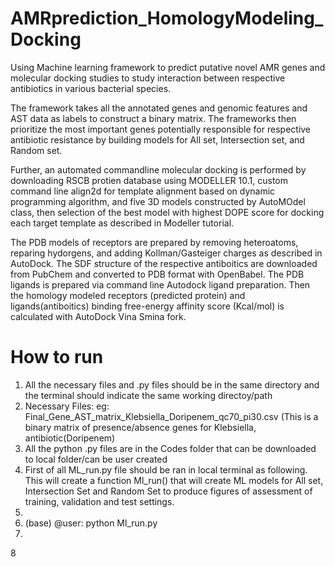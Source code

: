 # AMRprediction_HomologyModeling_Docking
Using Machine learning framework to predict putative novel AMR genes and molecular docking studies to study interaction between respective antibiotics in various bacterial species.

The framework takes all the annotated genes and genomic features and AST data as labels to construct a binary matrix. The frameworks then prioritize the most important genes potentially responsible for respective antibiotic resistance by building models for All set, Intersection set, and Random set.

Further, an automated commandline molecular docking is performed by downloading RSCB protien database using MODELLER 10.1, custom command line align2d for template alignment based on dynamic programming algorithm, and five 3D models constructed by AutoMOdel class, then selection of the best model with highest DOPE score for docking each target template as described in Modeller tutorial.

The PDB models of receptors are prepared by removing heteroatoms, reparing hydorgens, and adding Kollman/Gasteiger charges as described in AutoDock. The SDF structure of the respective antiboitics are downloaded from PubChem and converted to PDB format with OpenBabel. The PDB ligands is prepared via command line Autodock ligand preparation. Then the homology modeled receptors (predicted protein) and ligands(antiboitics) binding free-energy affinity score (Kcal/mol) is calculated with AutoDock Vina Smina fork. 

# How to run
1. All the necessary files and .py files should be in the same directory and the terminal should indicate the same working directoy/path 
2. Necessary Files: eg: Final_Gene_AST_matrix_Klebsiella_Doripenem_qc70_pi30.csv (This is a binary matrix of presence/absence genes for Klebsiella, antibiotic(Doripenem)
3. All the python .py files are in the Codes folder that can be downloaded to local folder/can be user created
4. First of all ML_run.py file should be ran in local terminal as following. This will create a function Ml_run() that will create ML models for All set, Intersection Set and Random Set to produce figures of assessment of training, validation and test settings.
5. 
6. (base) @user: python Ml_run.py 
7. 
8
